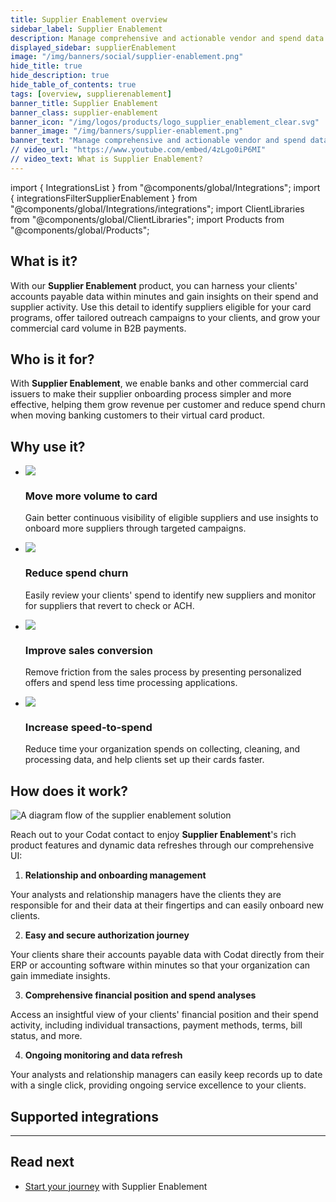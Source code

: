 ```yaml
---
title: Supplier Enablement overview
sidebar_label: Supplier Enablement
description: Manage comprehensive and actionable vendor and spend data from your clients to grow commercial card volume in B2B payments
displayed_sidebar: supplierEnablement
image: "/img/banners/social/supplier-enablement.png"
hide_title: true
hide_description: true
hide_table_of_contents: true
tags: [overview, supplierenablement]
banner_title: Supplier Enablement
banner_class: supplier-enablement
banner_icon: "/img/logos/products/logo_supplier_enablement_clear.svg"
banner_image: "/img/banners/supplier-enablement.png"
banner_text: "Manage comprehensive and actionable vendor and spend data from your clients to grow commercial card volume in B2B payments"
// video_url: "https://www.youtube.com/embed/4zLgo0iP6MI"
// video_text: What is Supplier Enablement?
---
```


import { IntegrationsList } from "@components/global/Integrations";
import { integrationsFilterSupplierEnablement } from "@components/global/Integrations/integrations";
import ClientLibraries from "@components/global/ClientLibraries";
import Products from "@components/global/Products";

## What is it?

With our **Supplier Enablement** product, you can harness your clients' accounts payable data within minutes and gain insights on their spend and supplier activity. Use this detail to identify suppliers eligible for your card programs, offer tailored outreach campaigns to your clients, and grow your commercial card volume in B2B payments. 

## Who is it for?

With **Supplier Enablement**, we enable banks and other commercial card issuers to make their supplier onboarding process simpler and more effective, helping them grow revenue per customer and reduce spend churn when moving banking customers to their virtual card product.  

## Why use it?

<ul className="card-container col-2">
  <li className="card">
    <div class="header">
      <img
        src="/img/wp-icons/copy-feature-bullet.svg"
        class="mini-icon"
      />
      <h3>Move more volume to card</h3>
    </div>
    <p>
      Gain better continuous visibility of eligible suppliers and use insights to onboard more suppliers through targeted campaigns.
    </p>
  </li>

  <li className="card">
    <div class="header">
      <img
        src="/img/wp-icons/copy-feature-bullet.svg"
        class="mini-icon"
      />
      <h3>Reduce spend churn</h3>
    </div>
    <p>
      Easily review your clients' spend to identify new suppliers and monitor for suppliers that revert to check or ACH.
    </p>
  </li>

  <li className="card">
    <div class="header">
      <img
        src="/img/wp-icons/copy-feature-bullet.svg"
        class="mini-icon"
      />
      <h3>Improve sales conversion</h3>
    </div>
    <p>
      Remove friction from the sales process by presenting personalized offers and spend less time processing applications.
    </p>
  </li>

  <li className="card">
    <div class="header">
      <img
        src="/img/wp-icons/copy-feature-bullet.svg"
        class="mini-icon"
      />
      <h3>Increase speed-to-spend</h3>
    </div>
    <p>
      Reduce time your organization spends on collecting, cleaning, and processing data, and help clients set up their cards faster.
    </p>
  </li>

</ul>

## How does it work?

![A diagram flow of the supplier enablement solution](/img/supplier-enablement/se-overview-diagram.png)

Reach out to your Codat contact to enjoy **Supplier Enablement**'s rich product features and dynamic data refreshes through our comprehensive UI:

1. **Relationship and onboarding management**

  Your analysts and relationship managers have the clients they are responsible for and their data at their fingertips and can easily onboard new clients. 

2. **Easy and secure authorization journey**

  Your clients share their accounts payable data with Codat directly from their ERP or accounting software within minutes so that your organization can gain immediate insights. 

3. **Comprehensive financial position and spend analyses**

  Access an insightful view of your clients' financial position and their spend activity, including individual transactions, payment methods, terms, bill status, and more. 
  
4. **Ongoing monitoring and data refresh**

  Your analysts and relationship managers can easily keep records up to date with a single click, providing ongoing service excellence to your clients.

## Supported integrations

<IntegrationsList filter={integrationsFilterSupplierEnablement} />

---

## Read next

* [Start your journey](/supplier-enablement/get-started) with Supplier Enablement
